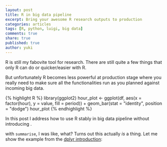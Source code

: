 ```yaml
---
layout: post
title: R in big data pipeline
excerpt: Bring your awesome R research outputs to production
categories: articles
tags: [R, python, luigi, big data]
comments: true
share: true
published: true
author: yuki
---
```


<span class = "dropcap">R</span> is still my fabovite tool for research. There are still quite a few things that only R can do or quicker/easier with R.

But unfortunately R becomes less powerful at production stage where you really need to make sure all the functionalities run as you planned against incoming big data.

{% highlight R %} library(ggplot2) hour_plot <- ggplot(df, aes(x = factor(hour), y = value, fill = period)) + geom_bar(stat = "identity", position = "dodge") hour_plot {% endhighlight %}

In this post I address how to use R stably in big data pipeline without introducing .


with `summarise`, I was like, what?
Turns out this actually *is* a thing. Let me show the example from the [dplyr introduction](https://cran.rstudio.com/web/packages/dplyr/vignettes/introduction.html):
